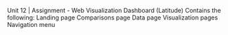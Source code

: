Unit 12 | Assignment - Web Visualization Dashboard (Latitude)
Contains the following:
Landing page
Comparisons page
Data page
Visualization pages
Navigation menu
